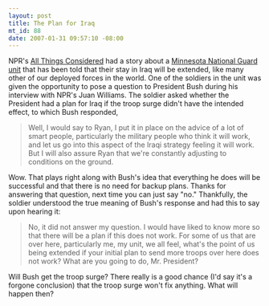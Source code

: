 ```yaml
--- 
layout: post
title: The Plan for Iraq
mt_id: 88
date: 2007-01-31 09:57:10 -08:00
---
```

NPR's [All Things Considered](http://www.npr.org/templates/rundowns/rundown.php?prgId=2) had a story about a [Minnesota National Guard unit](http://www.npr.org/templates/story/story.php?storyId=7085635) that has been told that their stay in Iraq will be extended, like many other of our deployed forces in the world.  One of the soldiers in the unit was given the opportunity to pose a question to President Bush during his interview with NPR's Juan Williams.  The soldier asked whether the President had a plan for Iraq if the troop surge didn't have the intended effect, to which Bush responded,

<blockquote>
Well, I would say to Ryan, I put it in place on the advice of a lot of smart people, particularly the military people who think it will work, and let us go into this aspect of the Iraqi strategy feeling it will work. But I will also assure Ryan that we're constantly adjusting to conditions on the ground.
</blockquote>

Wow.  That plays right along with Bush's idea that everything he does will be successful and that there is no need for backup plans.  Thanks for answering that question, next time you can just say "no."  Thankfully, the soldier understood the true meaning of Bush's response and had this to say upon hearing it:

<blockquote>
No, it did not answer my question.  I would have liked to know more so that there will be a plan if this does not work. For some of us that are over here, particularly me, my unit, we all feel, what's the point of us being extended if your initial plan to send more troops over here does not work? What are you going to do, Mr. President?
</blockquote>

Will Bush get the troop surge?  There really is a good chance (I'd say it's a forgone conclusion) that the troop surge won't fix anything.  What will happen then?
